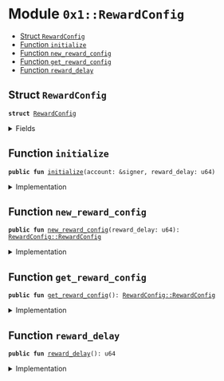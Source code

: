 
<a name="0x1_RewardConfig"></a>

# Module `0x1::RewardConfig`



-  [Struct <code><a href="RewardConfig.md#0x1_RewardConfig">RewardConfig</a></code>](#0x1_RewardConfig_RewardConfig)
-  [Function <code>initialize</code>](#0x1_RewardConfig_initialize)
-  [Function <code>new_reward_config</code>](#0x1_RewardConfig_new_reward_config)
-  [Function <code>get_reward_config</code>](#0x1_RewardConfig_get_reward_config)
-  [Function <code>reward_delay</code>](#0x1_RewardConfig_reward_delay)


<a name="0x1_RewardConfig_RewardConfig"></a>

## Struct `RewardConfig`



<pre><code><b>struct</b> <a href="RewardConfig.md#0x1_RewardConfig">RewardConfig</a>
</code></pre>



<details>
<summary>Fields</summary>


<dl>
<dt>
<code>reward_delay: u64</code>
</dt>
<dd>

</dd>
</dl>


</details>

<a name="0x1_RewardConfig_initialize"></a>

## Function `initialize`



<pre><code><b>public</b> <b>fun</b> <a href="RewardConfig.md#0x1_RewardConfig_initialize">initialize</a>(account: &signer, reward_delay: u64)
</code></pre>



<details>
<summary>Implementation</summary>


<pre><code><b>public</b> <b>fun</b> <a href="RewardConfig.md#0x1_RewardConfig_initialize">initialize</a>(account: &signer, reward_delay: u64) {
    <b>assert</b>(<a href="Timestamp.md#0x1_Timestamp_is_genesis">Timestamp::is_genesis</a>(), <a href="ErrorCode.md#0x1_ErrorCode_ENOT_GENESIS">ErrorCode::ENOT_GENESIS</a>());
    <b>assert</b>(<a href="Signer.md#0x1_Signer_address_of">Signer::address_of</a>(account) == <a href="CoreAddresses.md#0x1_CoreAddresses_GENESIS_ADDRESS">CoreAddresses::GENESIS_ADDRESS</a>(), <a href="ErrorCode.md#0x1_ErrorCode_ENOT_GENESIS_ACCOUNT">ErrorCode::ENOT_GENESIS_ACCOUNT</a>());

    <a href="Config.md#0x1_Config_publish_new_config">Config::publish_new_config</a>&lt;<a href="RewardConfig.md#0x1_RewardConfig_RewardConfig">Self::RewardConfig</a>&gt;(
        account,
        <a href="RewardConfig.md#0x1_RewardConfig_new_reward_config">new_reward_config</a>(reward_delay)
    );
}
</code></pre>



</details>

<a name="0x1_RewardConfig_new_reward_config"></a>

## Function `new_reward_config`



<pre><code><b>public</b> <b>fun</b> <a href="RewardConfig.md#0x1_RewardConfig_new_reward_config">new_reward_config</a>(reward_delay: u64): <a href="RewardConfig.md#0x1_RewardConfig_RewardConfig">RewardConfig::RewardConfig</a>
</code></pre>



<details>
<summary>Implementation</summary>


<pre><code><b>public</b> <b>fun</b> <a href="RewardConfig.md#0x1_RewardConfig_new_reward_config">new_reward_config</a>(reward_delay: u64) : <a href="RewardConfig.md#0x1_RewardConfig">RewardConfig</a> {
    <a href="RewardConfig.md#0x1_RewardConfig">RewardConfig</a> {reward_delay: reward_delay}
}
</code></pre>



</details>

<a name="0x1_RewardConfig_get_reward_config"></a>

## Function `get_reward_config`



<pre><code><b>public</b> <b>fun</b> <a href="RewardConfig.md#0x1_RewardConfig_get_reward_config">get_reward_config</a>(): <a href="RewardConfig.md#0x1_RewardConfig_RewardConfig">RewardConfig::RewardConfig</a>
</code></pre>



<details>
<summary>Implementation</summary>


<pre><code><b>public</b> <b>fun</b> <a href="RewardConfig.md#0x1_RewardConfig_get_reward_config">get_reward_config</a>(): <a href="RewardConfig.md#0x1_RewardConfig">RewardConfig</a> {
    <a href="Config.md#0x1_Config_get_by_address">Config::get_by_address</a>&lt;<a href="RewardConfig.md#0x1_RewardConfig">RewardConfig</a>&gt;(<a href="CoreAddresses.md#0x1_CoreAddresses_GENESIS_ADDRESS">CoreAddresses::GENESIS_ADDRESS</a>())
}
</code></pre>



</details>

<a name="0x1_RewardConfig_reward_delay"></a>

## Function `reward_delay`



<pre><code><b>public</b> <b>fun</b> <a href="RewardConfig.md#0x1_RewardConfig_reward_delay">reward_delay</a>(): u64
</code></pre>



<details>
<summary>Implementation</summary>


<pre><code><b>public</b> <b>fun</b> <a href="RewardConfig.md#0x1_RewardConfig_reward_delay">reward_delay</a>() :u64 {
    <b>let</b> reward_config = <a href="RewardConfig.md#0x1_RewardConfig_get_reward_config">get_reward_config</a>();
    reward_config.reward_delay
}
</code></pre>



</details>
